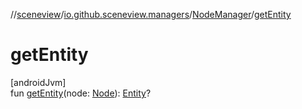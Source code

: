 //[sceneview](../../../index.md)/[io.github.sceneview.managers](../index.md)/[NodeManager](index.md)/[getEntity](get-entity.md)

# getEntity

[androidJvm]\
fun [getEntity](get-entity.md)(node: [Node](../../io.github.sceneview.nodes/-node/index.md)): [Entity](../../io.github.sceneview/index.md#1934583341%2FClasslikes%2F-1571379623)?
